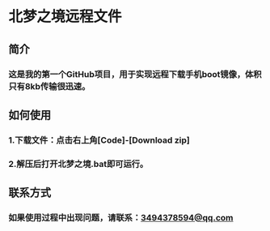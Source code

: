# 北梦之境远程文件
## 简介
### 这是我的第一个GitHub项目，用于实现远程下载手机boot镜像，体积只有8kb传输很迅速。

## 如何使用
### 1.下载文件：点击右上角[Code]-[Download zip]
### 2.解压后打开北梦之境.bat即可运行。

## 联系方式
### 如果使用过程中出现问题，请联系：3494378594@qq.com
